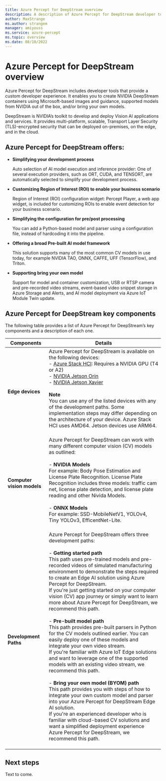 ```yaml
---
title: Azure Percept for DeepStream overview
description: A description of Azure Percept for DeepStream developer tools that provide a custom developer experience. 
author: MaxStrange
ms.author: strangem
manager: amiyouss
ms.service: azure-percept
ms.topic: overview
ms.date: 08/10/2022
---
```


# Azure Percept for DeepStream overview

Azure Percept for DeepStream includes developer tools that provide a custom developer experience. It enables you to create NVIDIA DeepStream containers using Microsoft-based images and guidance, supported models from NVIDIA out of the box, and/or bring your own models. 

DeepStream is NVIDIA’s toolkit to develop and deploy Vision AI applications and services. It provides multi-platform, scalable, Transport Layer Security (TLS)-encrypted security that can be deployed on-premises, on the edge, and in the cloud. 

## Azure Percept for DeepStream offers:

- **Simplifying your development process** 

  Auto selection of AI model execution and inference provider: One of several execution providers, such as ORT, CUDA, and TENSORT, are automatically selected to simplify your development process.

- **Customizing Region of Interest (ROI) to enable your business scenario**

  Region of Interest (ROI) configuration widget: Percept Player, a web app widget, is included for customizing ROIs to enable event detection for your business scenario.

- **Simplifying the configuration for pre/post processing** 

  You can add a Python-based model and parser using a configuration file, instead of hardcoding it into the pipeline.

- **Offering a broad Pre-built AI model framework** 

  This solution supports many of the most common CV models in use today, for example NVIDIA TAO, ONNX, CAFFE, UFF (TensorFlow), and Triton.

- **Supporting bring your own model** 

  Support for model and container customization, USB or RTSP camera and pre-recorded video streams, event-based video snippet storage in Azure Storage and Alerts, and AI model deployment via Azure IoT Module Twin update.

## Azure Percept for DeepStream key components  

The following table provides a list of Azure Percept for DeepStream’s key components and a description of each one.

| Components              | Details                      | 
|-------------------------|------------------------------|             
| **Edge devices**            | Azure Percept for DeepStream is available on the following devices:<br> - [Azure Stack HCI](/azure-stack/hci/overview): Requires a NVIDIA GPU (T4 or A2)<br> - [NVIDIA Jetson Orin](https://www.nvidia.com/autonomous-machines/embedded-systems/jetson-orin/)<br> - [NVIDIA Jetson Xavier](https://www.nvidia.com/autonomous-machines/embedded-systems/jetson-agx-xavier/)<br><br>**Note**<br>You can use any of the listed devices with any of the development paths. Some implementation steps may differ depending on the architecture of your device. Azure Stack HCI uses AMD64. Jetson devices use ARM64.<br><br>                       | 
| **Computer vision models**  | Azure Percept for DeepStream can work with many different computer vision (CV) models as outlined:<br><br> - **NVIDIA Models** <br>For example: Body Pose Estimation and License Plate Recognition. License Plate Recognition includes three models: traffic cam net, license plate detection, and license plate reading and other Nivida Models.<br><br> - **ONNX Models** <br>For example: SSD-MobileNetV1, YOLOv4, Tiny YOLOv3, EfficentNet-Lite.<br><br>                 | 
| **Development Paths**       | Azure Percept for DeepStream offers three development paths:<br><br> - **Getting started path** <br>This path uses pre-trained models and pre-recorded videos of simulated manufacturing environment to demonstrate the steps required to create an Edge AI solution using Azure Percept for DeepStream.<br>If you're just getting started on your computer vision (CV) app journey or simply want to learn more about Azure Percept for DeepStream, we recommend this path.<br><br> - **Pre-built model path** <br>This path provides pre-built parsers in Python for the CV models outlined earlier. You can easily deploy one of these models and integrate your own video stream.<br>If you're familiar with Azure IoT Edge solutions and want to leverage one of the supported models with an existing video stream, we recommend this path. <br><br> - **Bring your own model (BYOM) path**<br>This path provides you with steps of how to integrate your own custom model and parser into your Azure Percept for DeepStream Edge AI solution.<br>If you're an experienced developer who is familiar with cloud-based CV solutions and want a simplified deployment experience Azure Percept for DeepStream, we recommend this path.<br><br>                   | 

## Next steps

Text to come.

<!-- You're now ready to start using Azure Percept for DeepStream to create, manage, and deploy custom Edge AI solutions. We recommend the following resources to get started:  

- [Getting started checklist for Azure Percept for DeepStream](https://microsoft.sharepoint-df.com/:w:/t/AzurePerceptHCIDocumentation/EeWQwQ8T-LVDmTMqC62Gss0Bo_1Fbjj9I8mDSLYwlICd_Q?e=f9FajM)

- [Tutorial: Deploy a supported model to your Azure Percept for DeepStream solution ](https://microsoft.sharepoint-df.com/:w:/t/AzurePerceptHCIDocumentation/EQ9Wux4CkO5Iss8s82lcZj4B9XCwagaVoUEKyK0q2y-A1w?e=YfOaWn)  -->
